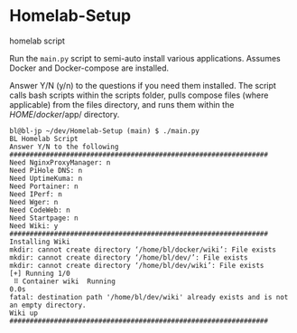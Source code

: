 # Homelab-Setup
homelab script

Run the ``main.py`` script to semi-auto install various applications. Assumes Docker and Docker-compose are installed.

Answer Y/N (y/n) to the questions if you need them installed. The script calls bash scripts within the scripts folder, pulls compose files (where applicable) from the files directory, and runs them within the $HOME/docker/$app/ directory. 

```
bl@bl-jp ~/dev/Homelab-Setup (main) $ ./main.py 
BL Homelab Script
Answer Y/N to the following
################################################################
Need NginxProxyManager: n
Need PiHole DNS: n
Need UptimeKuma: n
Need Portainer: n
Need IPerf: n
Need Wger: n
Need CodeWeb: n
Need Startpage: n
Need Wiki: y
################################################################
Installing Wiki
mkdir: cannot create directory ‘/home/bl/docker/wiki’: File exists
mkdir: cannot create directory ‘/home/bl/dev/’: File exists
mkdir: cannot create directory ‘/home/bl/dev/wiki’: File exists
[+] Running 1/0
 ⠿ Container wiki  Running                                                                                                0.0s
fatal: destination path '/home/bl/dev/wiki' already exists and is not an empty directory.
Wiki up
################################################################
```
